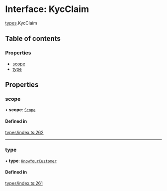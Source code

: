 # Interface: KycClaim

[types](../wiki/types).KycClaim

## Table of contents

### Properties

- [scope](../wiki/types.KycClaim#scope)
- [type](../wiki/types.KycClaim#type)

## Properties

### scope

• **scope**: [`Scope`](../wiki/types.Scope)

#### Defined in

[types/index.ts:262](https://github.com/PolymeshAssociation/polymesh-sdk/blob/95e180d2/src/types/index.ts#L262)

___

### type

• **type**: [`KnowYourCustomer`](../wiki/types.ClaimType#knowyourcustomer)

#### Defined in

[types/index.ts:261](https://github.com/PolymeshAssociation/polymesh-sdk/blob/95e180d2/src/types/index.ts#L261)
